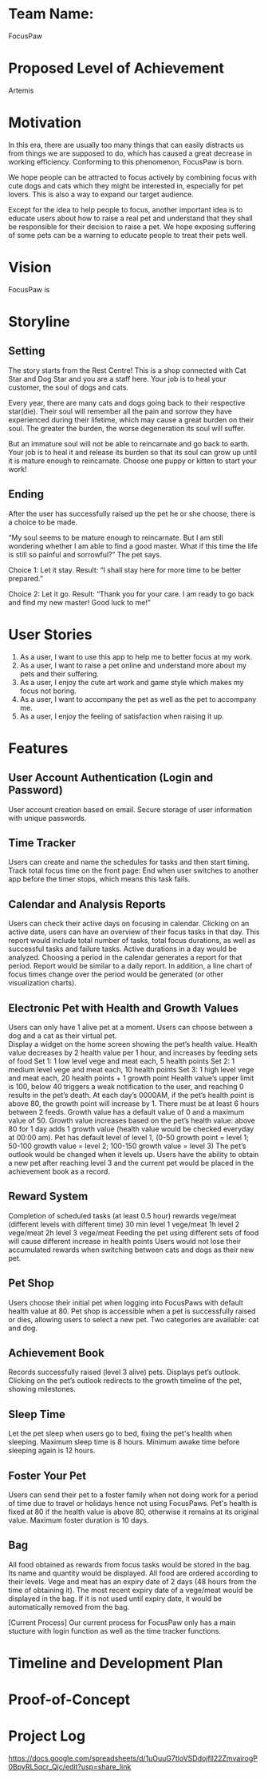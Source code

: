 # Team Name:
FocusPaw

# Proposed Level of Achievement 
Artemis

# Motivation 
In this era, there are usually too many things that can easily distracts us from things we are supposed to do, which has caused a great decrease in working efficiency. Conforming to this phenomenon, FocusPaw is born. 

We hope people can be attracted to focus actively by combining focus with cute dogs and cats which they might be interested in, especially for pet lovers. This is also a way to expand our target audience. 

Except for the idea to help people to focus, another important idea is to educate users about how to raise a real pet and understand that they shall be responsible for their decision to raise a pet. We hope exposing suffering of some pets can be a warning to educate people to treat their pets well. 

# Vision
FocusPaw is 

# Storyline
## Setting
The story starts from the Rest Centre!
This is a shop connected with Cat Star and Dog Star and you are a staff here. 
Your job is to heal your customer, the soul of dogs and cats. 

Every year, there are many cats and dogs going back to their respective star(die). Their soul will remember all the pain and sorrow they have experienced during their lifetime, which may cause a great burden on their soul. 
The greater the burden, the worse degeneration its soul will suffer. 

But an immature soul will not be able to reincarnate and go back to earth.  
Your job is to heal it and release its burden so that its soul can grow up until it is mature enough to reincarnate. 
Choose one puppy or kitten to start your work!

## Ending
After the user has successfully raised up the pet he or she choose, there is a choice to be made. 

“My soul seems to be mature enough to reincarnate. But I am still wondering whether I am able to find a good master. What if this time the life is still so painful and sorrowful?” The pet says.

Choice 1: Let it stay. 
Result: “I shall stay here for more time to be better prepared.”

Choice 2: Let it go.
Result: “Thank you for your care. I am ready to go back and find my new master! Good luck to me!”

# User Stories
1. As a user, I want to use this app to help me to better focus at my work.
2. As a user, I want to raise a pet online and understand more about my pets and their suffering.
3. As a user, I enjoy the cute art work and game style which makes my focus not boring.
4. As a user, I want to accompany the pet as well as the pet to accompany me.
5. As a user, I enjoy the feeling of satisfaction when raising it up.

# Features 
## User Account Authentication (Login and Password)
User account creation based on email. 
Secure storage of user information with unique passwords.

## Time Tracker
Users can create and name the schedules for tasks and then start timing. 
Track total focus time on the front page: End when user switches to another app before the timer stops, which means this task fails. 

## Calendar and Analysis Reports
Users can check their active days on focusing in calendar. 
Clicking on an active date, users can have an overview of their focus tasks in that day. 
This report would include total number of tasks, total focus durations, as well as successful tasks and failure tasks. Active durations in a day would be analyzed. 
Choosing a period in the calendar generates a report for that period. Report would be similar to a daily report. In addition, a line chart of focus times change over the period would be generated (or other visualization charts).  

## Electronic Pet with Health and Growth Values
Users can only have 1 alive pet at a moment.
Users can choose between a dog and a cat as their virtual pet.   
Display a widget on the home screen showing the pet’s health value. 
Health value decreases by 2 health value per 1 hour, and increases by feeding sets of food
Set 1: 1 low level vege and meat each, 5 health points
Set 2: 1 medium level vege and meat each, 10 health points
Set 3: 1 high level vege and meat each, 20 health points + 1 growth point
Health value’s upper limit is 100, below 40 triggers a weak notification to the user, and reaching 0 results in the pet’s death.
At each day’s 0000AM, if the pet’s health point is above 80, the growth point will increase by 1.
There must be at least 6 hours between 2 feeds.
Growth value has a default value of 0 and a maximum value of 50.
Growth value increases based on the pet’s health value: above 80 for 1 day adds 1 growth value (health value would be checked everyday at 00:00 am). 
Pet has default level of level 1, (0-50 growth point = level 1; 50-100 growth value = level 2; 100-150 growth value = level 3) 
The pet’s outlook would be changed when it levels up.
Users have the ability to obtain a new pet after reaching level 3 and the current pet would be placed in the achievement book as a record.  

## Reward System
Completion of scheduled tasks (at least 0.5 hour) rewards vege/meat (different levels with different time)
30 min level 1 vege/meat
1h level 2 vege/meat
2h level 3 vege/meat
Feeding the pet using different sets of food will cause different increase in health points
Users would not lose their accumulated rewards when switching between cats and dogs as their new pet. 

## Pet Shop
Users choose their initial pet when logging into FocusPaws with default health value at 80.
Pet shop is accessible when a pet is successfully raised or dies, allowing users to select a new pet.
Two categories are available: cat and dog.
 
## Achievement Book 
Records successfully raised (level 3 alive) pets.
Displays pet’s outlook. 
Clicking on the pet’s outlook redirects to the growth timeline of the pet, showing milestones. 
 
## Sleep Time 
Let the pet sleep when users go to bed, fixing the pet's health when sleeping. 
Maximum sleep time is 8 hours.
Minimum awake time before sleeping again is 12 hours.

## Foster Your Pet
Users can send their pet to a foster family when not doing work for a period of time due to travel or holidays hence not using FocusPaws. 
Pet's health is fixed at 80 if the health value is above 80, otherwise it remains at its original value.
Maximum foster duration is 10 days. 

## Bag
All food obtained as rewards from focus tasks would be stored in the bag. Its name and quantity would be displayed. 
All food are ordered according to their levels. 
Vege and meat has an expiry date of 2 days (48 hours from the time of obtaining it).
The most recent expiry date of a vege/meat would be displayed in the bag. If it is not used until expiry date, it would be automatically removed from the bag. 


[Current Process]
Our current process for FocusPaw only has a main stucture with login function as well as the time tracker functions. 

# Timeline and Development Plan

# Proof-of-Concept 

# Project Log
https://docs.google.com/spreadsheets/d/1uOuuG7tloVSDdojfll22ZmvairogP0BpyRL5qcr_Qjc/edit?usp=share_link



